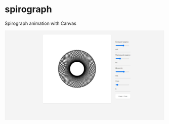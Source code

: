 # spirograph

Spirograph animation with Canvas

![Alt text](/screen/Spirograph.jpg?raw=true "Spirograph animation with Canvas")

